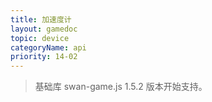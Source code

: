 ```yaml
---
title: 加速度计
layout: gamedoc
topic: device
categoryName: api
priority: 14-02
---
```


> 基础库 swan-game.js 1.5.2 版本开始支持。

<!-- md game/api/device/_accelerometerContext/onAccelerometerChange.md -->
<!-- md game/api/device/_accelerometerContext/startAccelerometer.md -->
<!-- md game/api/device/_accelerometerContext/stopAccelerometer.md -->
